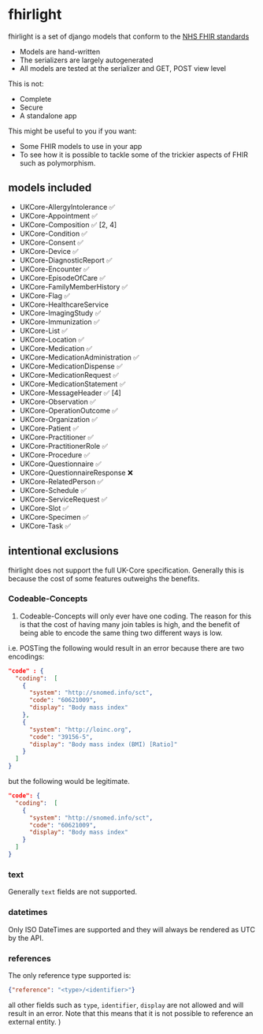 # fhirlight

fhirlight is a set of django models that conform to the [NHS FHIR standards](https://simplifier.net/guide/uk-core-implementation-guide-stu3-sequence?version=1.7.0)

* Models are hand-written
* The serializers are largely autogenerated
* All models are tested at the serializer and GET, POST view level

This is not:

* Complete
* Secure
* A standalone app

This might be useful to you if you want:

* Some FHIR models to use in your app
* To see how it is possible to tackle some of the trickier aspects of FHIR such as polymorphism.

## models included

* UKCore-AllergyIntolerance ✅
* UKCore-Appointment ✅
* UKCore-Composition ✅ [2, 4]
* UKCore-Condition ✅
* UKCore-Consent ✅
* UKCore-Device ✅
* UKCore-DiagnosticReport ✅
* UKCore-Encounter ✅
* UKCore-EpisodeOfCare ✅
* UKCore-FamilyMemberHistory ✅
* UKCore-Flag ✅
* UKCore-HealthcareService
* UKCore-ImagingStudy ✅
* UKCore-Immunization ✅
* UKCore-List ✅
* UKCore-Location ✅
* UKCore-Medication ✅
* UKCore-MedicationAdministration ✅
* UKCore-MedicationDispense ✅
* UKCore-MedicationRequest ✅
* UKCore-MedicationStatement ✅
* UKCore-MessageHeader ✅ [4]
* UKCore-Observation ✅
* UKCore-OperationOutcome ✅
* UKCore-Organization ✅
* UKCore-Patient ✅
* UKCore-Practitioner ✅
* UKCore-PractitionerRole ✅
* UKCore-Procedure ✅
* UKCore-Questionnaire ✅
* UKCore-QuestionnaireResponse ❌
* UKCore-RelatedPerson ✅
* UKCore-Schedule ✅
* UKCore-ServiceRequest ✅
* UKCore-Slot ✅
* UKCore-Specimen ✅
* UKCore-Task ✅

## intentional exclusions
fhirlight does not support the full UK-Core specification. Generally this is because the cost of some features outweighs
the benefits.

### Codeable-Concepts
1. Codeable-Concepts will only ever have one coding. The reason for this is that the cost of having many join
tables is high, and the benefit of being able to encode the same thing two different ways is low.

i.e. POSTing the following would result in an error because there are two encodings:
```json
"code" : {
  "coding":  [
    {
      "system": "http://snomed.info/sct",
      "code": "60621009",
      "display": "Body mass index"
    },
    {
      "system": "http://loinc.org",
      "code": "39156-5",
      "display": "Body mass index (BMI) [Ratio]"
    }
  ]
}
```

but the following would be legitimate.
```json
"code": {
  "coding":  [
    {
      "system": "http://snomed.info/sct",
      "code": "60621009",
      "display": "Body mass index"
    }
  ]
}
```

### text
Generally `text` fields are not supported.

### datetimes
Only ISO DateTimes are supported and they will always be rendered as UTC by the API. 

### references
The only reference type supported is:
```json
{"reference": "<type>/<identifier>"}
```
all other fields such as `type`, `identifier`, `display` are not allowed and will result in an error. Note that this 
means that it is not possible to reference an external entity.
)
